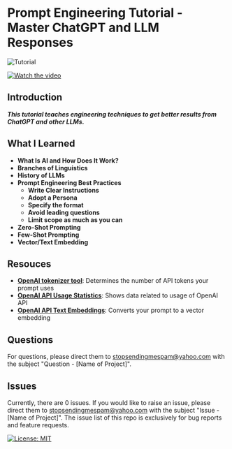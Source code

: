 # Prompt Engineering Tutorial - Master ChatGPT and LLM Responses

![Tutorial](https://img.shields.io/badge/Tutorial-lightorange)

[![Watch the video](https://img.youtube.com/vi/_ZvnD73m40o/0.jpg)](https://www.youtube.com/watch?v=_ZvnD73m40o)

## Introduction
***This tutorial teaches engineering techniques to get better results from ChatGPT and other LLMs.***

## What I Learned
* **What Is AI and How Does It Work?**
* **Branches of Linguistics**
* **History of LLMs**
* **Prompt Engineering Best Practices**
    * **Write Clear Instructions**
    * **Adopt a Persona**
    * **Specify the format**
    * **Avoid leading questions**
    * **Limit scope as much as you can**
* **Zero-Shot Prompting**
* **Few-Shot Prompting**
* **Vector/Text Embedding**

## Resouces
* **[OpenAI tokenizer tool](https://platform.openai.com/tokenizer)**: Determines the number of API tokens your prompt uses
* **[OpenAI API Usage Statistics](https://platform.openai.com/usage)**: Shows data related to usage of OpenAI API
* **[OpenAI API Text Embeddings](https://platform.openai.com/docs/api-reference/embeddings/create)**: Converts your prompt to a vector embedding

## Questions
For questions, please direct them to stopsendingmespam@yahoo.com with the subject "Question - [Name of Project]".

## Issues
Currently, there are 0 issues. 
If you would like to raise an issue, please direct them to stopsendingmespam@yahoo.com with the subject "Issue - [Name of Project]".
The issue list of this repo is exclusively for bug reports and feature requests.

[![License: MIT](https://img.shields.io/badge/License-MIT%202024-orange.svg)](https://opensource.org/license/mit)
